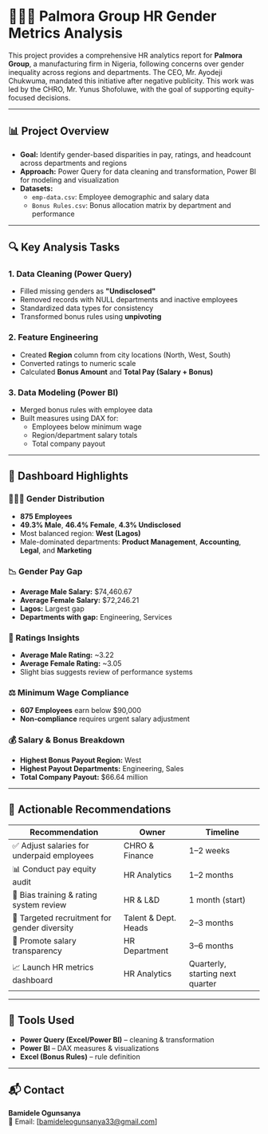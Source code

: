 # 👩🏽‍💼 Palmora Group HR Gender Metrics Analysis

This project provides a comprehensive HR analytics report for **Palmora Group**, a manufacturing firm in Nigeria, following concerns over gender inequality across regions and departments. The CEO, Mr. Ayodeji Chukwuma, mandated this initiative after negative publicity. This work was led by the CHRO, Mr. Yunus Shofoluwe, with the goal of supporting equity-focused decisions.

---

## 📊 Project Overview

- **Goal:** Identify gender-based disparities in pay, ratings, and headcount across departments and regions
- **Approach:** Power Query for data cleaning and transformation, Power BI for modeling and visualization
- **Datasets:**
  - `emp-data.csv`: Employee demographic and salary data
  - `Bonus Rules.csv`: Bonus allocation matrix by department and performance

---

## 🔍 Key Analysis Tasks

### 1. **Data Cleaning (Power Query)**
- Filled missing genders as **"Undisclosed"**
- Removed records with NULL departments and inactive employees
- Standardized data types for consistency
- Transformed bonus rules using **unpivoting**

### 2. **Feature Engineering**
- Created **Region** column from city locations (North, West, South)
- Converted ratings to numeric scale
- Calculated **Bonus Amount** and **Total Pay (Salary + Bonus)**

### 3. **Data Modeling (Power BI)**
- Merged bonus rules with employee data
- Built measures using DAX for:
  - Employees below minimum wage
  - Region/department salary totals
  - Total company payout

---

## 📌 Dashboard Highlights

### 👨‍👩‍👧 Gender Distribution
- **875 Employees**
- **49.3% Male**, **46.4% Female**, **4.3% Undisclosed**
- Most balanced region: **West (Lagos)**
- Male-dominated departments: **Product Management**, **Accounting**, **Legal**, and **Marketing**

### 📉 Gender Pay Gap
- **Average Male Salary:** $74,460.67  
- **Average Female Salary:** $72,246.21  
- **Lagos:** Largest gap  
- **Departments with gap:** Engineering, Services

### 💼 Ratings Insights
- **Average Male Rating:** ~3.22  
- **Average Female Rating:** ~3.05  
- Slight bias suggests review of performance systems

### ⚖️ Minimum Wage Compliance
- **607 Employees** earn below $90,000  
- **Non-compliance** requires urgent salary adjustment

### 💰 Salary & Bonus Breakdown
- **Highest Bonus Payout Region:** West  
- **Highest Payout Departments:** Engineering, Sales  
- **Total Company Payout:** $66.64 million

---

## 🎯 Actionable Recommendations

| Recommendation | Owner | Timeline |
|----------------|-------|----------|
| ✅ Adjust salaries for underpaid employees | CHRO & Finance | 1–2 weeks |
| 📊 Conduct pay equity audit | HR Analytics | 1–2 months |
| 🧠 Bias training & rating system review | HR & L&D | 1 month (start) |
| 🧲 Targeted recruitment for gender diversity | Talent & Dept. Heads | 2–3 months |
| 📢 Promote salary transparency | HR Department | 3–6 months |
| 📈 Launch HR metrics dashboard | HR Analytics | Quarterly, starting next quarter |

---

## 📌 Tools Used

- **Power Query (Excel/Power BI)** – cleaning & transformation  
- **Power BI** – DAX measures & visualizations  
- **Excel (Bonus Rules)** – rule definition  

---

## 📬 Contact

**Bamidele Ogunsanya**  
📧 Email: [bamideleogunsanya33@gmail.com]
